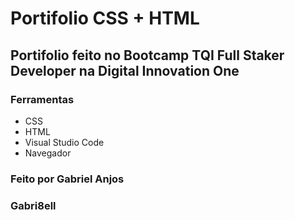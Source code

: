# Portifolio CSS + HTML

## Portifolio feito no Bootcamp TQI Full Staker Developer na Digital Innovation One
### Ferramentas
* CSS
* HTML
* Visual Studio Code
* Navegador

### Feito por Gabriel Anjos

### Gabri8ell

